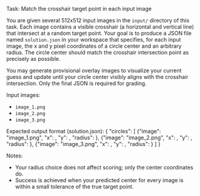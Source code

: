 Task: Match the crosshair target point in each input image

You are given several 512x512 input images in the `input/` directory of this task. Each image contains a visible crosshair (a horizontal and vertical line) that intersect at a random target point. Your goal is to produce a JSON file named `solution.json` in your workspace that specifies, for each input image, the x and y pixel coordinates of a circle center and an arbitrary radius. The circle center should match the crosshair intersection point as precisely as possible. 

You may generate provisional overlay images to visualize your current guess and update until your circle center visibly aligns with the crosshair intersection. Only the final JSON is required for grading. 

Input images:
- `image_1.png`
- `image_2.png`
- `image_3.png`

Expected output format (solution.json):
{
  "circles": [
    {"image": "image_1.png", "x": <float>, "y": <float>, "radius": <float>},
    {"image": "image_2.png", "x": <float>, "y": <float>, "radius": <float>},
    {"image": "image_3.png", "x": <float>, "y": <float>, "radius": <float>}
  ]
}

Notes:
- Your radius choice does not affect scoring; only the center coordinates do.
- Success is achieved when your predicted center for every image is within a small tolerance of the true target point.